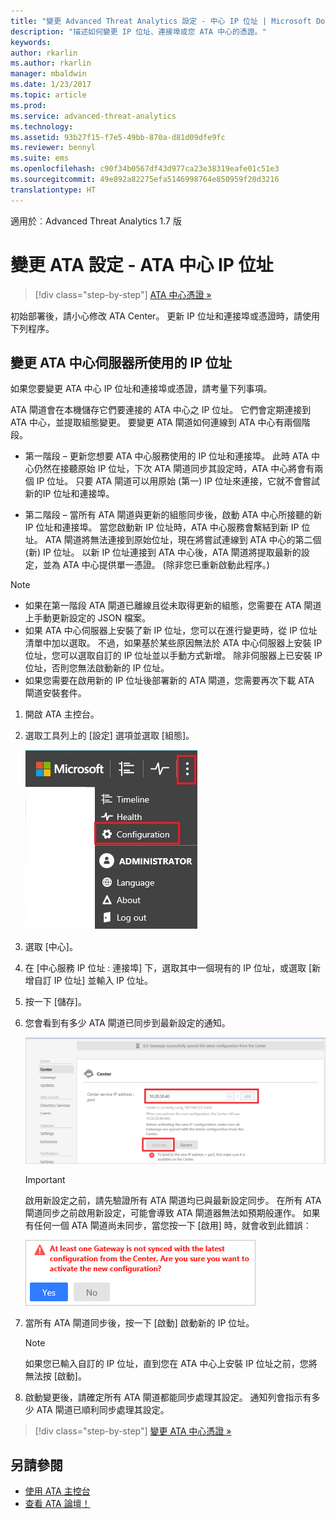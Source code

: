 ```yaml
---
title: "變更 Advanced Threat Analytics 設定 - 中心 IP 位址 | Microsoft Docs"
description: "描述如何變更 IP 位址、連接埠或您 ATA 中心的憑證。"
keywords: 
author: rkarlin
ms.author: rkarlin
manager: mbaldwin
ms.date: 1/23/2017
ms.topic: article
ms.prod: 
ms.service: advanced-threat-analytics
ms.technology: 
ms.assetid: 93b27f15-f7e5-49bb-870a-d81d09dfe9fc
ms.reviewer: bennyl
ms.suite: ems
ms.openlocfilehash: c90f34b0567df43d977ca23e38319eafe01c51e3
ms.sourcegitcommit: 49e892a82275efa5146998764e850959f20d3216
translationtype: HT
---
```

適用於︰Advanced Threat Analytics 1.7 版



# <a name="change-ata-configuration---ata-center-ip-address"></a>變更 ATA 設定 - ATA 中心 IP 位址

>[!div class="step-by-step"]
[ATA 中心憑證 »](modifying-ata-config-centercert.md)

初始部署後，請小心修改 ATA Center。 更新 IP 位址和連接埠或憑證時，請使用下列程序。

## <a name="change-the-ip-address-used-by-the-ata-center-server"></a>變更 ATA 中心伺服器所使用的 IP 位址
如果您要變更 ATA 中心 IP 位址和連接埠或憑證，請考量下列事項。

ATA 閘道會在本機儲存它們要連接的 ATA 中心之 IP 位址。 它們會定期連接到 ATA 中心，並提取組態變更。 要變更 ATA 閘道如何連線到 ATA 中心有兩個階段。

-   第一階段 – 更新您想要 ATA 中心服務使用的 IP 位址和連接埠。 此時 ATA 中心仍然在接聽原始 IP 位址，下次 ATA 閘道同步其設定時，ATA 中心將會有兩個 IP 位址。 只要 ATA 閘道可以用原始 (第一) IP 位址來連接，它就不會嘗試新的IP 位址和連接埠。

-   第二階段 – 當所有 ATA 閘道與更新的組態同步後，啟動 ATA 中心所接聽的新 IP 位址和連接埠。 當您啟動新 IP 位址時，ATA 中心服務會繫結到新 IP 位址。 ATA 閘道將無法連接到原始位址，現在將嘗試連線到 ATA 中心的第二個 (新) IP 位址。 以新 IP 位址連接到 ATA 中心後，ATA 閘道將提取最新的設定，並為 ATA 中心提供單一憑證。 (除非您已重新啟動此程序。)

> [!NOTE]
> -   如果在第一階段 ATA 閘道已離線且從未取得更新的組態，您需要在 ATA 閘道上手動更新設定的 JSON 檔案。
> -   如果 ATA 中心伺服器上安裝了新 IP 位址，您可以在進行變更時，從 IP 位址清單中加以選取。 不過，如果基於某些原因無法於 ATA 中心伺服器上安裝 IP 位址，您可以選取自訂的 IP 位址並以手動方式新增。 除非伺服器上已安裝 IP 位址，否則您無法啟動新的 IP 位址。
> -   如果您需要在啟用新的 IP 位址後部署新的 ATA 閘道，您需要再次下載 ATA 閘道安裝套件。

1.  開啟 ATA 主控台。

2.  選取工具列上的 [設定] 選項並選取 [組態]。

    ![ATA 組態設定圖示](media/ATA-config-icon.JPG)

3.  選取 [中心]。

4.  在 [中心服務 IP 位址 : 連接埠] 下，選取其中一個現有的 IP 位址，或選取 [新增自訂 IP 位址] 並輸入 IP 位址。

5.  按一下 [儲存]。

6.  您會看到有多少 ATA 閘道已同步到最新設定的通知。

    ![ATA 中心同步處理閘道影像](media/ATA-chge-IP-after-clicking-save.png)

    >[!IMPORTANT]
    >啟用新設定之前，請先驗證所有 ATA 閘道均已與最新設定同步。 在所有 ATA 閘道同步之前啟用新設定，可能會導致 ATA 閘道器無法如預期般運作。 如果有任何一個 ATA 閘道尚未同步，當您按一下 [啟用] 時，就會收到此錯誤︰
    >
    >    ![ATA 閘道同步錯誤](media/ataGW-not-synced.png)


7.  當所有 ATA 閘道同步後，按一下 [啟動] 啟動新的 IP 位址。

    > [!NOTE]
    > 如果您已輸入自訂的 IP 位址，直到您在 ATA 中心上安裝 IP 位址之前，您將無法按 [啟動]。

8.  啟動變更後，請確定所有 ATA 閘道都能同步處理其設定。 通知列會指示有多少 ATA 閘道已順利同步處理其設定。

>[!div class="step-by-step"]
[變更 ATA 中心憑證 »](modifying-ata-config-centercert.md)


## <a name="see-also"></a>另請參閱
- [使用 ATA 主控台](working-with-ata-console.md)
- [查看 ATA 論壇！](https://aka.ms/ata-forum)
